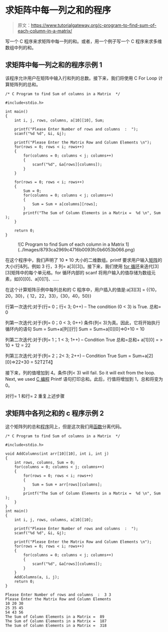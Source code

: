 # 求矩阵中每一列之和的程序

> 原文：<https://www.tutorialgateway.org/c-program-to-find-sum-of-each-column-in-a-matrix/>

写一个 C 程序来求矩阵中每一列的和。或者，用一个例子写一个 C 程序来求多维数组中列的和。

## 求矩阵中每一列之和的程序示例 1

该程序允许用户在矩阵中输入行和列的总数。接下来，我们将使用 C For Loop 计算矩阵列的总和。

```
/* C Program to find Sum of columns in a Matrix  */

#include<stdio.h>

int main()
{
    int i, j, rows, columns, a[10][10], Sum;

    printf("Please Enter Number of rows and columns  :  ");
    scanf("%d %d", &i, &j);

    printf("Please Enter the Matrix Row and Column Elements \n");
    for(rows = 0; rows < i; rows++)
    {
        for(columns = 0; columns < j; columns++)
        {
            scanf("%d", &a[rows][columns]);
        }
    }

    for(rows = 0; rows < i; rows++)
    {
        Sum = 0;
        for(columns = 0; columns < j; columns++)
        {
            Sum = Sum + a[columns][rows];
        }
        printf("The Sum of Column Elements in a Matrix =  %d \n", Sum );
    }

    return 0;
}
```

<figure class="wp-block-image">![C Program to find Sum of each column in a Matrix 1](../Images/8793ca2969c4716b0093fc0b6053b066.png)</figure>

在这个程序中，我们声明了 10 * 10 大小的二维数组。printf 要求用户输入[矩阵](https://www.tutorialgateway.org/two-dimensional-array-in-c/)的大小(行&列。例如 3 行，3 列= a[3][3])。接下来，我们使用 [for 循环](https://www.tutorialgateway.org/for-loop-in-c-programming/)来迭代[3][3]矩阵中的每个单元格。for 循环内部的 scanf 将用户输入的值存储为数组元素，如[0][0]、a[0][1]、…..

在这个计算矩阵示例中每列总和的 C 程序中，用户插入的值是:a[3][3] = {{10，20，30}，{ 12，22，33}，{30，40，50}}

行第一次迭代:对于(行= 0；行< 3; 0++) – The condition (0 < 3) is True.
总和= 0

列第一次迭代:对于(列= 0；0 < 3; 0++)
条件(列< 3)为真。因此，它将开始执行循环内的语句
Sum = Sum+a[列][行]
Sum = Sum+a[0][0]=>0+10 = 10

列第二次迭代:对于(列= 1；1 < 3; 1++) – Condition True
总和=总和+ a[1][0] = > 10 + 12 = 22

列第三次迭代:对于(列= 2；2< 3; 2++) – Condition True
Sum = Sum+a[2][0]=>22+30 = 52T2T4】

接下来，列的值增加到 4。条件(列< 3) will fail. So it will exit from the loop. Next, we used [C 编程](https://www.tutorialgateway.org/c-programming/) Printf 语句打印总和。此后，行值将增加到 1，总和将变为 0。

对行= 1 和行= 2 重复上述步骤

## 求矩阵中各列之和的 c 程序示例 2

这个矩阵列的总和[程序](https://www.tutorialgateway.org/c-programming-examples/)同上，但是这次我们用[函数](https://www.tutorialgateway.org/functions-in-c/)分离代码。

```
/* C Program to find Sum of columns in a Matrix  */

#include<stdio.h>

void AddColumns(int arr[10][10], int i, int j)
{
    int rows, columns, Sum = 0;
    for(columns = 0; columns < j; columns++)
    {
        for(rows = 0; rows < i; rows++)
        {
            Sum = Sum + arr[rows][columns];
        }
        printf("The Sum of Column Elements in a Matrix =  %d \n", Sum );
    }
}
int main()
{
    int i, j, rows, columns, a[10][10];

    printf("Please Enter Number of rows and columns  :  ");
    scanf("%d %d", &i, &j);

    printf("Please Enter the Matrix Row and Column Elements \n");
    for(rows = 0; rows < i; rows++)
    {
        for(columns = 0; columns < j; columns++)
        {
            scanf("%d", &a[rows][columns]);
        }
    }
    AddColumns(a, i, j);
    return 0;
}
```

```
Please Enter Number of rows and columns  :  3 3
Please Enter the Matrix Row and Column Elements 
10 20 30
25 35 45
54 43 56
The Sum of Column Elements in a Matrix =  89 
The Sum of Column Elements in a Matrix =  187 
The Sum of Column Elements in a Matrix =  318 
```